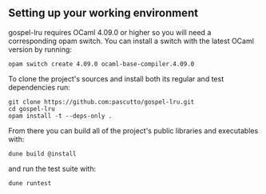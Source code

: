 ## Setting up your working environment

gospel-lru requires OCaml 4.09.0 or higher so you will need a corresponding opam
switch. You can install a switch with the latest OCaml version by running:

```
opam switch create 4.09.0 ocaml-base-compiler.4.09.0
```

To clone the project's sources and install both its regular and test
dependencies run:

```
git clone https://github.com:pascutto/gospel-lru.git
cd gospel-lru
opam install -t --deps-only .
```

From there you can build all of the project's public libraries and executables
with:

```
dune build @install
```

and run the test suite with:

```
dune runtest
```
